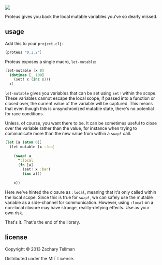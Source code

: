 ![](https://dl.dropboxusercontent.com/u/174179/proteus/the-blob.jpg)

Proteus gives you back the local mutable variables you've so dearly missed.

## usage

Add this to your `project.clj`:

```clj
[proteus "0.1.2"]
```

Proteus exposes a single macro, `let-mutable`:

```clj
(let-mutable [x 0]
  (dotimes [_ 100]
    (set! x (inc x)))
  x)
```

`let-mutable` gives you variables that can be set using `set!` within the scope.  These variables cannot escape the local scope; if passed into a function or closed over, the current value of the variable will be captured.  This means that even though this is unsynchronized mutable state, there's no potential for race conditions.

Unless, of course, you want there to be.  It can be sometimes useful to close over the variable rather than the value, for instance when trying to communicate more than the new value from within a `swap!` call.

```clj
(let [a (atom 0)] 
  (let-mutable [x :foo]
    
    (swap! a 
      ^:local 
      (fn [a]
        (set! x :bar)
        (inc a)))
    
    x))
```

Here we've hinted the closure as `:local`, meaning that it's only called within the local scope.  Since this is true for `swap!`, we can safely use the mutable variable as a side-channel for communication.  However, using `:local` on a non-local closure may have strange, reality-defying effects.  Use as your own risk.          

That's it.  That's the end of the library.

## license

Copyright © 2013 Zachary Tellman

Distributed under the MIT License.
